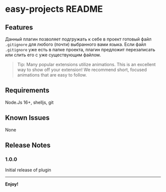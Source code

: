 # easy-projects README

## Features

Данный плагин позволяет подгружать к себе в проект готовый файл `.gitignore` для любого (почти) выбранного вами языка. Если файл `.gitignore` уже есть в папке проекта, плагин предложит перезаписать или слить его с уже существующим файлом.

> Tip: Many popular extensions utilize animations. This is an excellent way to show off your extension! We recommend short, focused animations that are easy to follow.

## Requirements

Node.Js 16+, shelljs, git

## Known Issues

None

## Release Notes

### 1.0.0

Initial release of plugin

---

**Enjoy!**
